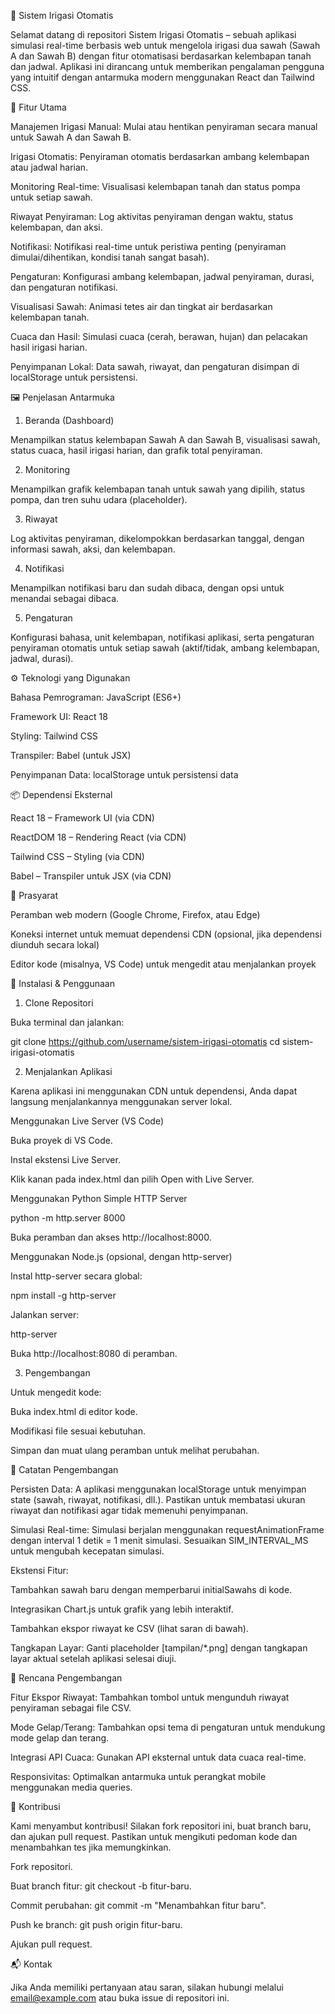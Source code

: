 🌾 Sistem Irigasi Otomatis

Selamat datang di repositori Sistem Irigasi Otomatis – sebuah aplikasi simulasi real-time berbasis web untuk mengelola irigasi dua sawah (Sawah A dan Sawah B) dengan fitur otomatisasi berdasarkan kelembapan tanah dan jadwal. Aplikasi ini dirancang untuk memberikan pengalaman pengguna yang intuitif dengan antarmuka modern menggunakan React dan Tailwind CSS.



🎯 Fitur Utama





Manajemen Irigasi Manual: Mulai atau hentikan penyiraman secara manual untuk Sawah A dan Sawah B.



Irigasi Otomatis: Penyiraman otomatis berdasarkan ambang kelembapan atau jadwal harian.



Monitoring Real-time: Visualisasi kelembapan tanah dan status pompa untuk setiap sawah.



Riwayat Penyiraman: Log aktivitas penyiraman dengan waktu, status kelembapan, dan aksi.



Notifikasi: Notifikasi real-time untuk peristiwa penting (penyiraman dimulai/dihentikan, kondisi tanah sangat basah).



Pengaturan: Konfigurasi ambang kelembapan, jadwal penyiraman, durasi, dan pengaturan notifikasi.



Visualisasi Sawah: Animasi tetes air dan tingkat air berdasarkan kelembapan tanah.



Cuaca dan Hasil: Simulasi cuaca (cerah, berawan, hujan) dan pelacakan hasil irigasi harian.



Penyimpanan Lokal: Data sawah, riwayat, dan pengaturan disimpan di localStorage untuk persistensi.



🖼️ Penjelasan Antarmuka

1. Beranda (Dashboard)

Menampilkan status kelembapan Sawah A dan Sawah B, visualisasi sawah, status cuaca, hasil irigasi harian, dan grafik total penyiraman.



2. Monitoring

Menampilkan grafik kelembapan tanah untuk sawah yang dipilih, status pompa, dan tren suhu udara (placeholder).



3. Riwayat

Log aktivitas penyiraman, dikelompokkan berdasarkan tanggal, dengan informasi sawah, aksi, dan kelembapan.



4. Notifikasi

Menampilkan notifikasi baru dan sudah dibaca, dengan opsi untuk menandai sebagai dibaca.



5. Pengaturan

Konfigurasi bahasa, unit kelembapan, notifikasi aplikasi, serta pengaturan penyiraman otomatis untuk setiap sawah (aktif/tidak, ambang kelembapan, jadwal, durasi).





⚙️ Teknologi yang Digunakan





Bahasa Pemrograman: JavaScript (ES6+)



Framework UI: React 18



Styling: Tailwind CSS



Transpiler: Babel (untuk JSX)



Penyimpanan Data: localStorage untuk persistensi data



📦 Dependensi Eksternal





React 18 – Framework UI (via CDN)



ReactDOM 18 – Rendering React (via CDN)



Tailwind CSS – Styling (via CDN)



Babel – Transpiler untuk JSX (via CDN)



🔧 Prasyarat





Peramban web modern (Google Chrome, Firefox, atau Edge)



Koneksi internet untuk memuat dependensi CDN (opsional, jika dependensi diunduh secara lokal)



Editor kode (misalnya, VS Code) untuk mengedit atau menjalankan proyek



🚀 Instalasi & Penggunaan

1. Clone Repositori

Buka terminal dan jalankan:

git clone https://github.com/username/sistem-irigasi-otomatis
cd sistem-irigasi-otomatis

2. Menjalankan Aplikasi

Karena aplikasi ini menggunakan CDN untuk dependensi, Anda dapat langsung menjalankannya menggunakan server lokal.

Menggunakan Live Server (VS Code)





Buka proyek di VS Code.



Instal ekstensi Live Server.



Klik kanan pada index.html dan pilih Open with Live Server.

Menggunakan Python Simple HTTP Server

python -m http.server 8000

Buka peramban dan akses http://localhost:8000.

Menggunakan Node.js (opsional, dengan http-server)





Instal http-server secara global:

npm install -g http-server





Jalankan server:

http-server

Buka http://localhost:8080 di peramban.

3. Pengembangan

Untuk mengedit kode:





Buka index.html di editor kode.



Modifikasi file sesuai kebutuhan.



Simpan dan muat ulang peramban untuk melihat perubahan.



📝 Catatan Pengembangan





Persisten Data: A aplikasi menggunakan localStorage untuk menyimpan state (sawah, riwayat, notifikasi, dll.). Pastikan untuk membatasi ukuran riwayat dan notifikasi agar tidak memenuhi penyimpanan.



Simulasi Real-time: Simulasi berjalan menggunakan requestAnimationFrame dengan interval 1 detik = 1 menit simulasi. Sesuaikan SIM_INTERVAL_MS untuk mengubah kecepatan simulasi.



Ekstensi Fitur:





Tambahkan sawah baru dengan memperbarui initialSawahs di kode.



Integrasikan Chart.js untuk grafik yang lebih interaktif.



Tambahkan ekspor riwayat ke CSV (lihat saran di bawah).



Tangkapan Layar: Ganti placeholder [tampilan/*.png] dengan tangkapan layar aktual setelah aplikasi selesai diuji.



🔮 Rencana Pengembangan





Fitur Ekspor Riwayat: Tambahkan tombol untuk mengunduh riwayat penyiraman sebagai file CSV.



Mode Gelap/Terang: Tambahkan opsi tema di pengaturan untuk mendukung mode gelap dan terang.



Integrasi API Cuaca: Gunakan API eksternal untuk data cuaca real-time.



Responsivitas: Optimalkan antarmuka untuk perangkat mobile menggunakan media queries.



🙌 Kontribusi

Kami menyambut kontribusi! Silakan fork repositori ini, buat branch baru, dan ajukan pull request. Pastikan untuk mengikuti pedoman kode dan menambahkan tes jika memungkinkan.





Fork repositori.



Buat branch fitur: git checkout -b fitur-baru.



Commit perubahan: git commit -m "Menambahkan fitur baru".



Push ke branch: git push origin fitur-baru.



Ajukan pull request.



📬 Kontak

Jika Anda memiliki pertanyaan atau saran, silakan hubungi melalui email@example.com atau buka issue di repositori ini.
